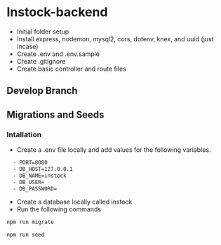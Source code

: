 # Instock-backend

- Initial folder setup
- Install express, nodemon, mysql2, cors, dotenv, knex, and uuid (just incase)
- Create .env and .env.sample
- Create .gitignore
- Create basic controller and route files

## Develop Branch

## Migrations and Seeds

### Intallation

- Create a .env file locally and add values for the following variables.

```bash
  - PORT=8080
  - DB_HOST=127.0.0.1
  - DB_NAME=instock
  - DB_USER=
  - DB_PASSWORD=
```

- Create a database locally called instock
- Run the following commands

```bash
npm run migrate
```

```bash
npm run seed
```
